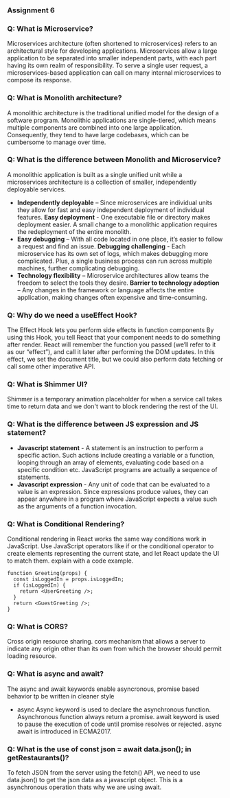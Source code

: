 ### Assignment 6

### Q: What is Microservice?
Microservices architecture (often shortened to microservices) refers to an architectural style for developing applications. Microservices allow a large application to be separated into smaller independent parts, with each part having its own realm of responsibility. To serve a single user request, a microservices-based application can call on many internal microservices to compose its response.

### Q: What is Monolith architecture?
A monolithic architecture is the traditional unified model for the design of a software program.
Monolithic applications are single-tiered, which means multiple components are combined into one large application. Consequently, they tend to have large codebases, which can be cumbersome to manage over time.

### Q: What is the difference between Monolith and Microservice?
A monolithic application is built as a single unified unit while a microservices architecture is a collection of smaller, independently deployable services.

- <b>Independently deployable</b> – Since microservices are individual units they allow for fast and easy independent deployment of individual features. 
 <b>Easy deployment</b> - One executable file or directory makes deployment easier. A small change to a monolithic application requires the redeployment of the entire monolith.
- <b>Easy debugging</b> – With all code located in one place, it’s easier to follow a request and find an issue.
 <b>Debugging challenging</b> - Each microservice has its own set of logs, which makes debugging more complicated. Plus, a single business process can run across multiple machines, further complicating debugging.
- <b>Technology flexibility</b> – Microservice architectures allow teams the freedom to select the tools they desire. 
<b>Barrier to technology adoption</b> – Any changes in the framework or language affects the entire application, making changes often expensive and time-consuming.

### Q: Why do we need a useEffect Hook?
The Effect Hook lets you perform side effects in function components
By using this Hook, you tell React that your component needs to do something after render. React will remember the function you passed (we’ll refer to it as our “effect”), and call it later after performing the DOM updates. In this effect, we set the document title, but we could also perform data fetching or call some other imperative API.

### Q: What is Shimmer UI?
Shimmer is a temporary animation placeholder for when a service call takes time to return data and we don't want to block rendering the rest of the UI.

### Q: What is the difference between JS expression and JS statement?
- <b>Javascript statement</b> - A statement is an instruction to perform a specific action. Such actions include creating a variable or a function, looping through an array of elements, evaluating code based on a specific condition etc. JavaScript programs are actually a sequence of statements.
- <b>Javascript expression</b> - Any unit of code that can be evaluated to a value is an expression. Since expressions produce values, they can appear anywhere in a program where JavaScript expects a value such as the arguments of a function invocation.

### Q: What is Conditional Rendering?
Conditional rendering in React works the same way conditions work in JavaScript. Use JavaScript operators like if or the conditional operator to create elements representing the current state, and let React update the UI to match them. explain with a code example.
```
function Greeting(props) {
  const isLoggedIn = props.isLoggedIn;
  if (isLoggedIn) {
    return <UserGreeting />;
  }
  return <GuestGreeting />;
}
```
### Q: What is CORS?
Cross origin resource sharing.
cors mechanism that allows a server to indicate any origin other than its own from which the browser should permit loading resource.

### Q: What is async and await?
The async and await keywords enable asyncronous, promise based behavior tp be written in cleaner style
- async
Async keyword is used to declare the asynchronous function. Asynchronous function always return a promise.
await keyword is used to pause the execution of code until promise resolves or rejected.
async await is introduced in ECMA2017.

### Q: What is the use of const json = await data.json(); in getRestaurants()?
To fetch JSON from the server using the fetch() API, we need to use data.json() to get the json data as a javascript object. This is a asynchronous operation thats why we are using await.